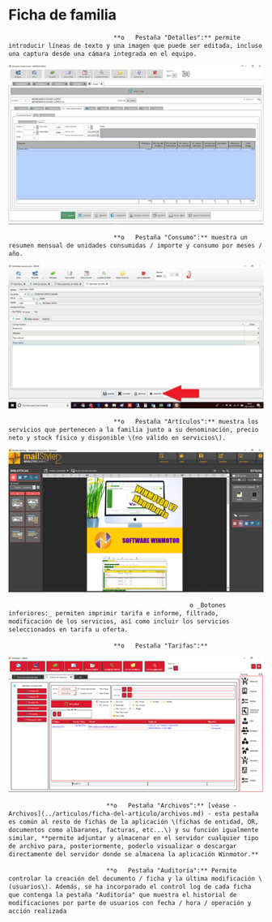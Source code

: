 # Ficha de familia

                                 **o   Pestaña "Detalles":** permite introducir líneas de texto y una imagen que puede ser editada, incluso una captura desde una cámara integrada en el equipo.

![](../../../.gitbook/assets/image%20%28115%29.png)

                                 **o   Pestaña "Consumo":** muestra un resumen mensual de unidades consumidas / importe y consumo por meses / año.

![](../../../.gitbook/assets/image%20%28284%29.png)

                                 **o   Pestaña "Artículos":** muestra los servicios que pertenecen a la familia junto a su denominación, precio neto y stock físico y disponible \(no válido en servicios\).

![](../../../.gitbook/assets/image%20%28273%29.png)

                                                      o _Botones inferiores:_ permiten imprimir tarifa e informe, filtrado, modificación de los servicios, así como incluir los servicios seleccionados en tarifa u oferta.

                                 **o   Pestaña "Tarifas":** 

![](../../../.gitbook/assets/image%20%28387%29.png)

                               **o   Pestaña "Archivos":** [véase - Archivos](../articulos/ficha-del-articulo/archivos.md) - esta pestaña es común al resto de fichas de la aplicación \(fichas de entidad, OR, documentos como albaranes, facturas, etc...\) y su función igualmente similar, **permite adjuntar y almacenar en el servidor cualquier tipo de archivo para, posteriormente, poderlo visualizar o descargar directamente del servidor donde se almacena la aplicación Winmotor.**

                               **o   Pestaña "Auditoría":** Permite controlar la creación del documento / ficha y la última modificación \(usuarios\). Además, se ha incorporado el control log de cada ficha que contenga la pestaña "Auditoría" que muestra el historial de modificaciones por parte de usuarios con fecha / hora / operación y acción realizada



